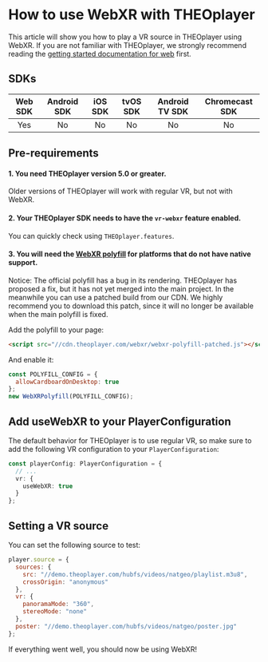 # How to use WebXR with THEOplayer

This article will show you how to play a VR source in THEOplayer using WebXR. If you are not familiar with
THEOplayer, we strongly recommend reading
the [getting started documentation for web](https://docs.theoplayer.com/getting-started/01-sdks/01-web/00-getting-started.md)
first.

## SDKs

| Web SDK | Android SDK | iOS SDK | tvOS SDK | Android TV SDK | Chromecast SDK |
| :-----: | :---------: | :-----: | :------: | :------------: | :------------: |
|   Yes   |     No      |   No    |    No    |       No       |       No       |

## Pre-requirements

#### 1. You need THEOplayer version 5.0 or greater.

Older versions of THEOplayer will work with regular VR, but not with WebXR.

#### 2. Your THEOplayer SDK needs to have the `vr-webxr` feature enabled.

You can quickly check using `THEOplayer.features`.

#### 3. You will need the [WebXR polyfill](https://github.com/immersive-web/webxr-polyfill) for platforms that do not have native support.

Notice: The official polyfill has a bug in its rendering. THEOplayer has proposed a fix, but it has not yet merged into
the main project. In the meanwhile you can use a patched build from our CDN. We highly recommend you to download this
patch, since it will no longer be available when the main polyfill is fixed.

Add the polyfill to your page:

```html
<script src="//cdn.theoplayer.com/webxr/webxr-polyfill-patched.js"></script>
```

And enable it:

```js
const POLYFILL_CONFIG = {
  allowCardboardOnDesktop: true
};
new WebXRPolyfill(POLYFILL_CONFIG);
```

## Add useWebXR to your PlayerConfiguration

The default behavior for THEOplayer is to use regular VR, so make sure to add the following VR configuration to
your `PlayerConfiguration`:

```ts
const playerConfig: PlayerConfiguration = {
  // ...
  vr: {
    useWebXR: true
  }
};
```

## Setting a VR source

You can set the following source to test:

```js
player.source = {
  sources: {
    src: "//demo.theoplayer.com/hubfs/videos/natgeo/playlist.m3u8",
    crossOrigin: "anonymous"
  },
  vr: {
    panoramaMode: "360",
    stereoMode: "none"
  },
  poster: "//demo.theoplayer.com/hubfs/videos/natgeo/poster.jpg"
};
```

If everything went well, you should now be using WebXR!
